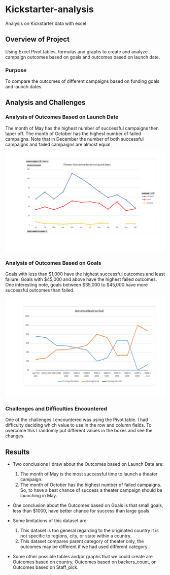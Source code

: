 # Kickstarter-analysis
Analysis on Kickstarter data with excel

## Overview of Project 
  Using Excel Pivot tables, formulas and graphs to create and analyze campaign outcomes based on goals and outcomes based on launch date.

### Purpose 
  To compare the outcomes of different campaigns based on funding goals and launch dates.

## Analysis and Challenges

### Analysis of Outcomes Based on Launch Date 
  The month of May has the highest number of successful campaigns then taper off.  The month of October has the highest number of failed campaigns.  Note that in December the number of both successful campaigns and failed campaigns are almost equal.
  
 ![Theater_Outcomes_vs_Launch.png](resources/Theater_Outcomes_vs_Launch.png)

### Analysis of Outcomes Based on Goals
  Goals with less than $1,000 have the highest successful outcomes and least failure.
  Goals with $45,000 and above have the highest failed outcomes.
  One interesting note, goals between $35,000 to $45,000 have more successful outcomes than failed.
  
   ![Outcomes_vs_Goals](resources/Outcomes_vs_Goals.png)

### Challenges and Difficulties Encountered

  One of the challenges I encountered was using the Pivot table. I had difficulty deciding which value to use in the row and column fields. To overcome this I randomly put different values in the boxes and see the changes.

## Results
- Two conclusions I draw about the Outcomes based on Launch Date are:
  1. The month of May is the most successful time to launch a theater campaign.
  2. The month of October has the highest number of failed campaigns.  So, to have a best chance of success a theater campaign should be launching in May.

- One conclusion about the Outcomes based on Goals is that small goals, less than $1000, have better chance for success than large goals.
  
- Some limitations of this dataset are:
  1. This dataset is too general regarding to the originated country it is not specific to regions, city, or state within a country.
  2. This dataset compares parent category of theater only, the outcomes may be different if we had used different category.
  
- Some other possible tables and/or graphs that we could create are Outcomes based on country, Outcomes based on backers_count, or Outcomes based on Staff_pick.
